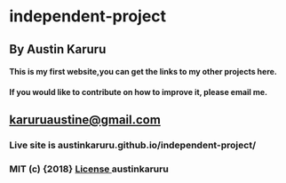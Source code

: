 # independent-project
## By Austin Karuru
#### This is my first website,you can get the links to my other projects here.
#### If you would like to contribute on how to improve it, please email me.
## karuruaustine@gmail.com
### Live site is austinkaruru.github.io/independent-project/
### MIT (c) {2018} <a href="https://github.com/austinkaruru/independent-project/blob/gh-pages/LICENSE"> License </a> austinkaruru
